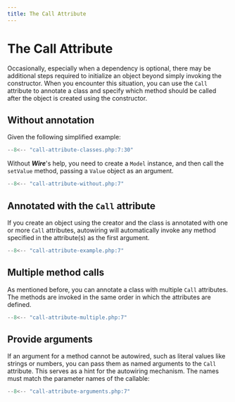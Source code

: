 ```yaml
---
title: The Call Attribute
---
```

The Call Attribute
==================

Occasionally, especially when a dependency is optional, there may be additional
steps required to initialize an object beyond simply invoking the constructor.
When you encounter this situation, you can use the `Call` attribute to annotate
a class and specify which method should be called after the object is created
using the constructor.

## Without annotation

Given the following simplified example:

```php
--8<-- "call-attribute-classes.php:7:30"
```

Without ***Wire***'s help, you need to create a `Model` instance, and then call
the `setValue` method, passing a `Value` object as an argument.

```php
--8<-- "call-attribute-without.php:7"
```

## Annotated with the `Call` attribute

If you create an object using the creator and the class is annotated with one
or more `Call` attributes, autowiring will automatically invoke any method
specified in the attribute(s) as the first argument.


```php
--8<-- "call-attribute-example.php:7"
```

## Multiple method calls

As mentioned before, you can annotate a class with multiple `Call` attributes.
The methods are invoked in the same order in which the attributes are defined.

```php
--8<-- "call-attribute-multiple.php:7"
```

## Provide arguments

If an argument for a method cannot be autowired, such as literal values like
strings or numbers, you can pass them as named arguments to the `Call`
attribute. This serves as a hint for the autowiring mechanism. The names must
match the parameter names of the callable:

```php
--8<-- "call-attribute-arguments.php:7"
```
